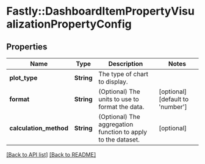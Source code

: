 # Fastly::DashboardItemPropertyVisualizationPropertyConfig

## Properties

| Name | Type | Description | Notes |
| ---- | ---- | ----------- | ----- |
| **plot_type** | **String** | The type of chart to display.  |  |
| **format** | **String** | (Optional) The units to use to format the data.  | [optional][default to &#39;number&#39;] |
| **calculation_method** | **String** | (Optional) The aggregation function to apply to the dataset.  | [optional] |

[[Back to API list]](../../README.md#endpoints) [[Back to README]](../../README.md)


